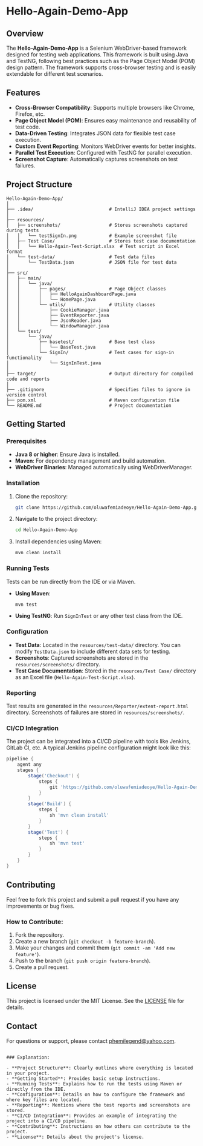 # Hello-Again-Demo-App

## Overview

The **Hello-Again-Demo-App** is a Selenium WebDriver-based framework designed for testing web applications. This framework is built using Java and TestNG, following best practices such as the Page Object Model (POM) design pattern. The framework supports cross-browser testing and is easily extendable for different test scenarios.

## Features

- **Cross-Browser Compatibility**: Supports multiple browsers like Chrome, Firefox, etc.
- **Page Object Model (POM)**: Ensures easy maintenance and reusability of test code.
- **Data-Driven Testing**: Integrates JSON data for flexible test case execution.
- **Custom Event Reporting**: Monitors WebDriver events for better insights.
- **Parallel Test Execution**: Configured with TestNG for parallel execution.
- **Screenshot Capture**: Automatically captures screenshots on test failures.

## Project Structure

```
Hello-Again-Demo-App/
│
├── .idea/                            # IntelliJ IDEA project settings
│
├── resources/
│   ├── screenshots/                  # Stores screenshots captured during tests
│   │   └── testSignIn.png            # Example screenshot file
│   ├── Test Case/                    # Stores test case documentation
│   │   └── Hello-Again-Test-Script.xlsx  # Test script in Excel format
│   └── test-data/                    # Test data files
│       └── TestData.json             # JSON file for test data
│
├── src/
│   ├── main/
│   │   └── java/
│   │       ├── pages/                # Page Object classes
│   │       │   ├── HelloAgainDashboardPage.java
│   │       │   └── HomePage.java
│   │       └── utils/                # Utility classes
│   │           ├── CookieManager.java
│   │           ├── EventReporter.java
│   │           ├── JsonReader.java
│   │           └── WindowManager.java
│   └── test/
│       └── java/
│           ├── basetest/             # Base test class
│           │   └── BaseTest.java
│           └── SignIn/               # Test cases for sign-in functionality
│               └── SignInTest.java
│
├── target/                           # Output directory for compiled code and reports
│
├── .gitignore                        # Specifies files to ignore in version control
├── pom.xml                           # Maven configuration file
└── README.md                         # Project documentation
```

## Getting Started

### Prerequisites

- **Java 8 or higher**: Ensure Java is installed.
- **Maven**: For dependency management and build automation.
- **WebDriver Binaries**: Managed automatically using WebDriverManager.

### Installation

1. Clone the repository:
   ```bash
   git clone https://github.com/oluwafemiadeoye/Hello-Again-Demo-App.git
   ```
2. Navigate to the project directory:
   ```bash
   cd Hello-Again-Demo-App
   ```
3. Install dependencies using Maven:
   ```bash
   mvn clean install
   ```

### Running Tests

Tests can be run directly from the IDE or via Maven.

- **Using Maven**:
  ```bash
  mvn test
  ```
- **Using TestNG**:
  Run `SignInTest` or any other test class from the IDE.

### Configuration

- **Test Data**: Located in the `resources/test-data/` directory. You can modify `TestData.json` to include different data sets for testing.
- **Screenshots**: Captured screenshots are stored in the `resources/screenshots/` directory.
- **Test Case Documentation**: Stored in the `resources/Test Case/` directory as an Excel file (`Hello-Again-Test-Script.xlsx`).

### Reporting

Test results are generated in the `resources/Reporter/extent-report.html` directory. Screenshots of failures are stored in `resources/screenshots/`.

### CI/CD Integration

The project can be integrated into a CI/CD pipeline with tools like Jenkins, GitLab CI, etc. A typical Jenkins pipeline configuration might look like this:

```groovy
pipeline {
    agent any
    stages {
        stage('Checkout') {
            steps {
                git 'https://github.com/oluwafemiadeoye/Hello-Again-Demo-App.git'
            }
        }
        stage('Build') {
            steps {
                sh 'mvn clean install'
            }
        }
        stage('Test') {
            steps {
                sh 'mvn test'
            }
        }
    }
}
```

## Contributing

Feel free to fork this project and submit a pull request if you have any improvements or bug fixes.

### How to Contribute:

1. Fork the repository.
2. Create a new branch (`git checkout -b feature-branch`).
3. Make your changes and commit them (`git commit -am 'Add new feature'`).
4. Push to the branch (`git push origin feature-branch`).
5. Create a pull request.

## License

This project is licensed under the MIT License. See the [LICENSE](LICENSE) file for details.

## Contact

For questions or support, please contact [phemilegend@yahoo.com](mailto:your.email@example.com).

```

### Explanation:

- **Project Structure**: Clearly outlines where everything is located in your project.
- **Getting Started**: Provides basic setup instructions.
- **Running Tests**: Explains how to run the tests using Maven or directly from the IDE.
- **Configuration**: Details on how to configure the framework and where key files are located.
- **Reporting**: Mentions where the test reports and screenshots are stored.
- **CI/CD Integration**: Provides an example of integrating the project into a CI/CD pipeline.
- **Contributing**: Instructions on how others can contribute to the project.
- **License**: Details about the project's license.
